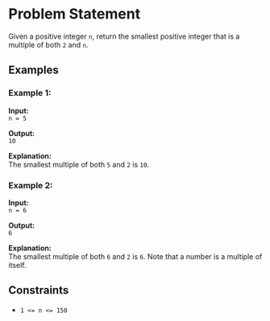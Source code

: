 # Problem Statement

Given a positive integer `n`, return the smallest positive integer that is a multiple of both `2` and `n`.

## Examples

### Example 1:

**Input:**  
`n = 5`

**Output:**  
`10`

**Explanation:**  
The smallest multiple of both `5` and `2` is `10`.

### Example 2:

**Input:**  
`n = 6`

**Output:**  
`6`

**Explanation:**  
The smallest multiple of both `6` and `2` is `6`. Note that a number is a multiple of itself.

## Constraints

- `1 <= n <= 150`
